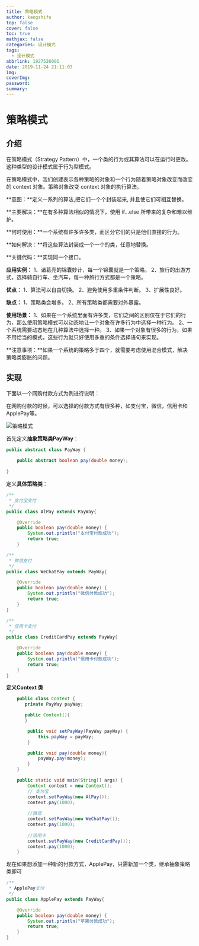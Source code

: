 ```yaml
---
title: 策略模式
author: kangshifu
top: false
cover: false
toc: true
mathjax: false
categories: 设计模式
tags:
  - 设计模式
abbrlink: 1927526001
date: 2019-11-24 21:11:03
img:
coverImg:
password:
summary:
---
```



<!--more-->  



# 策略模式

## 介绍

在策略模式（Strategy Pattern）中，一个类的行为或其算法可以在运行时更改。这种类型的设计模式属于行为型模式。

在策略模式中，我们创建表示各种策略的对象和一个行为随着策略对象改变而改变的 context 对象。策略对象改变 context 对象的执行算法。

**意图：**定义一系列的算法,把它们一个个封装起来, 并且使它们可相互替换。

**主要解决：**在有多种算法相似的情况下，使用 if...else 所带来的复杂和难以维护。

**何时使用：**一个系统有许多许多类，而区分它们的只是他们直接的行为。

**如何解决：**将这些算法封装成一个一个的类，任意地替换。

**关键代码：**实现同一个接口。

**应用实例：** 1、诸葛亮的锦囊妙计，每一个锦囊就是一个策略。 2、旅行的出游方式，选择骑自行车、坐汽车，每一种旅行方式都是一个策略。

**优点：** 1、算法可以自由切换。 2、避免使用多重条件判断。 3、扩展性良好。

**缺点：** 1、策略类会增多。 2、所有策略类都需要对外暴露。

**使用场景：** 1、如果在一个系统里面有许多类，它们之间的区别仅在于它们的行为，那么使用策略模式可以动态地让一个对象在许多行为中选择一种行为。 2、一个系统需要动态地在几种算法中选择一种。 3、如果一个对象有很多的行为，如果不用恰当的模式，这些行为就只好使用多重的条件选择语句来实现。

**注意事项：**如果一个系统的策略多于四个，就需要考虑使用混合模式，解决策略类膨胀的问题。

## 实现

下面以一个网购付款方式为例进行说明：

在网购付款的时候，可以选择的付款方式有很多种，如支付宝，微信，信用卡和 ApplePay等。

![策略模式](https://blog-1257031229.cos.ap-shanghai.myqcloud.com/%E8%AE%BE%E8%AE%A1%E6%A8%A1%E5%BC%8F/%E7%AD%96%E7%95%A5%E6%A8%A1%E5%BC%8F.png)



首先定义**抽象策略类PayWay**：

```java
public abstract class PayWay {
	
	public abstract boolean pay(double money);
	
}
```

定义**具体策略类**：

```java
/**
 * 支付宝支付
 */
public class AlPay extends PayWay{

	@Override
	public boolean pay(double money) {
		System.out.println("支付宝付款成功");
		return true;
	}

```

```java
/**
 * 微信支付
 */
public class WeChatPay extends PayWay{

	@Override
	public boolean pay(double money) {
		System.out.println("微信付款成功");
		return true;
	}
}
```

```java
/**
 * 信用卡支付
 */
public class CreditCardPay extends PayWay{

	@Override
	public boolean pay(double money) {
		System.out.println("信用卡付款成功");
		return true;
	}
}
```

**定义Context 类**

```java
    public class Context {
       private PayWay payWay;

       public Context(){
       }

        public void setPayWay(PayWay payWay) {
            this.payWay = payWay;
        }

        public void pay(double money){
            payWay.pay(money);
        }
    }
```

```java
	public static void main(String[] args) {
		Context context = new Context();
		// 支付宝
		context.setPayWay(new AlPay());
		context.pay(1000);
		
		//微信
		context.setPayWay(new WeChatPay());
		context.pay(1000);
		
		//信用卡
		context.setPayWay(new CreditCardPay());
		context.pay(1000);
	}
```

现在如果想添加一种新的付款方式，ApplePay，只需新加一个类，继承抽象策略类即可

```java
/**
 * ApplePay支付
 */
public class ApplePay extends PayWay{

	@Override
	public boolean pay(double money) {
		System.out.println("苹果付款成功");
		return true;
	}
}
```

